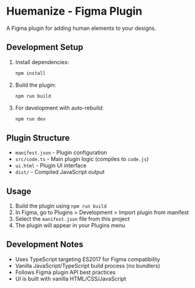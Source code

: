 # Huemanize - Figma Plugin

A Figma plugin for adding human elements to your designs.

## Development Setup

1. Install dependencies:
   ```bash
   npm install
   ```

2. Build the plugin:
   ```bash
   npm run build
   ```

3. For development with auto-rebuild:
   ```bash
   npm run dev
   ```

## Plugin Structure

- `manifest.json` - Plugin configuration
- `src/code.ts` - Main plugin logic (compiles to `code.js`)
- `ui.html` - Plugin UI interface
- `dist/` - Compiled JavaScript output

## Usage

1. Build the plugin using `npm run build`
2. In Figma, go to Plugins > Development > Import plugin from manifest
3. Select the `manifest.json` file from this project
4. The plugin will appear in your Plugins menu

## Development Notes

- Uses TypeScript targeting ES2017 for Figma compatibility
- Vanilla JavaScript/TypeScript build process (no bundlers)
- Follows Figma plugin API best practices
- UI is built with vanilla HTML/CSS/JavaScript 